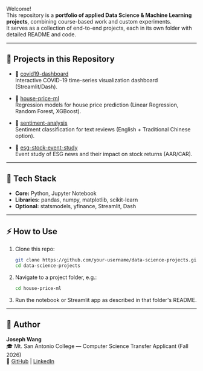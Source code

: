 Welcome!  
This repository is a **portfolio of applied Data Science & Machine Learning projects**, combining course-based work and custom experiments.  
It serves as a collection of end-to-end projects, each in its own folder with detailed README and code.

---

## 🚀 Projects in this Repository

- 🦠 [covid19-dashboard](./covid19-dashboard)  
  Interactive COVID-19 time-series visualization dashboard (Streamlit/Dash).

- 🏡 [house-price-ml](./house-price-ml)  
  Regression models for house price prediction (Linear Regression, Random Forest, XGBoost).

- 💬 [sentiment-analysis](./sentiment-analysis)  
  Sentiment classification for text reviews (English + Traditional Chinese option).

- 🌱 [esg-stock-event-study](./esg-stock-event-study)  
  Event study of ESG news and their impact on stock returns (AAR/CAR).

---

## 🧰 Tech Stack

- **Core:** Python, Jupyter Notebook  
- **Libraries:** pandas, numpy, matplotlib, scikit-learn  
- **Optional:** statsmodels, yfinance, Streamlit, Dash  

---

## ⚡ How to Use

1. Clone this repo:
   ```bash
   git clone https://github.com/your-username/data-science-projects.git
   cd data-science-projects
   ```

2. Navigate to a project folder, e.g.:
   ```bash
   cd house-price-ml
   ```

3. Run the notebook or Streamlit app as described in that folder's README.

---

## 👤 Author

**Joseph Wang**  
🎓 Mt. San Antonio College — Computer Science Transfer Applicant (Fall 2026)  
🔗 [GitHub](https://github.com/your-username) | [LinkedIn](https://linkedin.com/in/your-profile)
